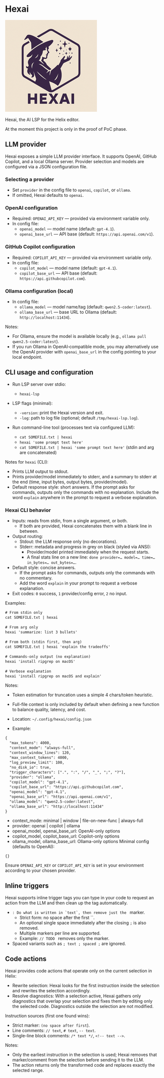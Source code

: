 # Hexai

![HexAI Small Logo](hexai-small.png)

Hexai, the AI LSP for the Helix editor.

At the moment this project is only in the proof of PoC phase.

## LLM provider

Hexai exposes a simple LLM provider interface. It supports OpenAI, GitHub Copilot, and a local Ollama server. Provider selection and models are configured via a JSON configuration file.

### Selecting a provider

- Set `provider` in the config file to `openai`, `copilot`, or `ollama`.
- If omitted, Hexai defaults to `openai`.

### OpenAI configuration

- Required: `OPENAI_API_KEY` — provided via environment variable only.
- In config file:
  - `openai_model` — model name (default: `gpt-4.1`).
  - `openai_base_url` — API base (default: `https://api.openai.com/v1`).

### GitHub Copilot configuration

- Required: `COPILOT_API_KEY` — provided via environment variable only.
- In config file:
  - `copilot_model` — model name (default: `gpt-4.1`).
  - `copilot_base_url` — API base (default: `https://api.githubcopilot.com`).

### Ollama configuration (local)

- In config file:
  - `ollama_model` — model name/tag (default: `qwen2.5-coder:latest`).
  - `ollama_base_url` — base URL to Ollama (default: `http://localhost:11434`).

Notes:
- For Ollama, ensure the model is available locally (e.g., `ollama pull qwen2.5-coder:latest`).
- If you run Ollama in OpenAI‑compatible mode, you may alternatively use the
  OpenAI provider with `openai_base_url` in the config pointing to your local endpoint.

## CLI usage and configuration

- Run LSP server over stdio:
  - `hexai-lsp`

- LSP flags (minimal):
  - `-version`: print the Hexai version and exit.
  - `-log`: path to log file (optional; default `/tmp/hexai-lsp.log`).

- Run command-line tool (processes text via configured LLM):
  - `cat SOMEFILE.txt | hexai`
  - `hexai 'some prompt text here'`
  - `cat SOMEFILE.txt | hexai 'some prompt text here'` (stdin and arg are concatenated)

Notes for `hexai` (CLI):
- Prints LLM output to stdout.
- Prints provider/model immediately to stderr, and a summary to stderr at the end (time, input bytes, output bytes, provider/model).
- Default response style: short answers. If the prompt asks for commands, outputs only the commands with no explanation. Include the word `explain` anywhere in the prompt to request a verbose explanation.

### Hexai CLI behavior

- Inputs: reads from stdin, from a single argument, or both.
  - If both are provided, Hexai concatenates them with a blank line in between.
- Output routing:
  - Stdout: the LLM response only (no decorations).
  - Stderr: metadata and progress in grey on black (styled via ANSI):
    - Provider/model printed immediately when the request starts.
    - A final stats line on a new line: `done provider=… model=… time=… in_bytes=… out_bytes=…`.
- Default style: concise answers.
  - If the prompt asks for commands, outputs only the commands with no commentary.
  - Add the word `explain` in your prompt to request a verbose explanation.
- Exit codes: `0` success, `1` provider/config error, `2` no input.

Examples:

```
# From stdin only
cat SOMEFILE.txt | hexai

# From arg only
hexai 'summarize: list 3 bullets'

# From both (stdin first, then arg)
cat SOMEFILE.txt | hexai 'explain the tradeoffs'

# Commands-only output (no explanation)
hexai 'install ripgrep on macOS'

# Verbose explanation
hexai 'install ripgrep on macOS and explain'
```

Notes:
- Token estimation for truncation uses a simple 4 chars/token heuristic.
- Full-file context is only included by default when defining a new function to balance quality, latency, and cost.

- Location: `~/.config/hexai/config.json`
- Example:

```
{
  "max_tokens": 4000,
  "context_mode": "always-full",
  "context_window_lines": 120,
  "max_context_tokens": 4000,
  "log_preview_limit": 100,
  "no_disk_io": true,
  "trigger_characters": [".", ":", "/", "_", ";", "?"],
  "provider": "ollama",
  "copilot_model": "gpt-4.1",
  "copilot_base_url": "https://api.githubcopilot.com",
  "openai_model": "gpt-4.1",
  "openai_base_url": "https://api.openai.com/v1",
  "ollama_model": "qwen2.5-coder:latest",
  "ollama_base_url": "http://localhost:11434"
}
```

* context_mode: minimal | window | file-on-new-func | always-full
* provider: openai | copilot | ollama
* openai_model, openai_base_url: OpenAI-only options
* copilot_model, copilot_base_url: Copilot-only options
* ollama_model, ollama_base_url: Ollama-only options
Minimal config (defaults to OpenAI):

```
{}
```

Ensure `OPENAI_API_KEY` or `COPILOT_API_KEY` is set in your environment according to your chosen provider.

## Inline triggers

Hexai supports inline trigger tags you can type in your code to request an
action from the LLM and then clean up the tag automatically.

- ``: Do what is written in `text`, then remove just the `` marker.
  - Strict form: no space after the first ``.
  - An optional single space immediately after the closing `;` is also removed.
  - Multiple markers per line are supported.
  - Example: `// TODO ` removes only the marker.
- Spaced variants such as `; text ; spaced ;` are ignored.

## Code actions

Hexai provides code actions that operate only on the current selection in Helix:

- Rewrite selection: Hexai looks for the first instruction inside the selection
  and rewrites the selection accordingly.
- Resolve diagnostics: With a selection active, Hexai gathers only diagnostics
  that overlap your selection and fixes them by editing only the selected code.
  Diagnostics outside the selection are not modified.

Instruction sources (first one found wins):

- Strict marker: `` (no space after first ``).
- Line comments: `// text`, `# text`, `-- text`.
- Single-line block comments: `/* text */`, `<!-- text -->`.

Notes:

- Only the earliest instruction in the selection is used; Hexai removes that marker/comment from the selection before sending it to the LLM.
- The action returns only the transformed code and replaces exactly the selected range.
